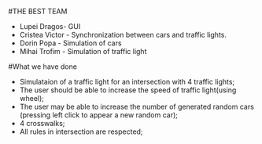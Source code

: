 #THE BEST TEAM

* Lupei Dragos- GUI 
* Cristea Victor - Synchronization between cars and traffic lights.
* Dorin Popa - Simulation of cars 
* Mihai Trofim - Simulation of traffic light

#What we have done
* Simulataion of a traffic light for an intersection with 4 traffic lights;
* The user should be able to increase the speed of traffic light(using wheel);
* The user may be able to increase the number of generated random cars (pressing left click to appear a new random car); 
* 4 crosswalks;
* All rules in intersection are respected;
